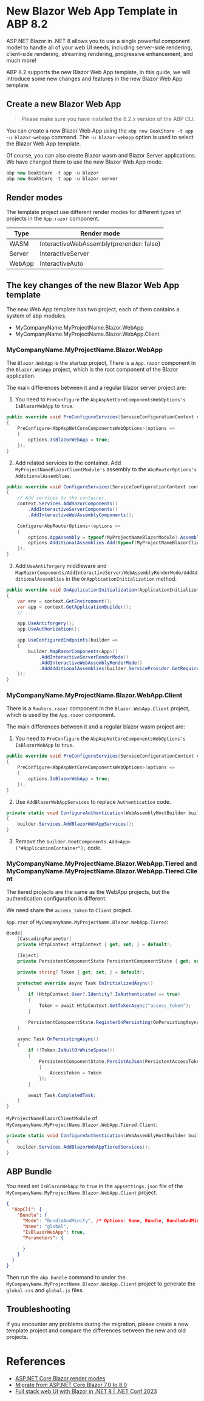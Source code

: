 # New Blazor Web App Template in ABP 8.2

ASP.NET Blazor in .NET 8 allows you to use a single powerful component model to handle all of your web UI needs, including server-side rendering, client-side rendering, streaming rendering, progressive enhancement, and much more!

ABP 8.2 supports the new Blazor Web App template, In this guide, we will introduce some new changes and features in the new Blazor Web App template.

## Create a new Blazor Web App

> Please make sure you have installed the 8.2.x version of the ABP CLI.

You can create a new Blazor Web App using the `abp new BookStore -t app -u blazor-webapp` command. The `-u blazor-webapp` option is used to select the Blazor Web App template.

Of course, you can also create Blazor wasm and Blazor Server applications. We have changed them to use the new Blazor Web App mode.

````csharp
abp new BookStore -t app -u blazor
abp new BookStore -t app -u blazor-server
````

## Render modes

The template project use different render modes for different types of projects in the `App.razor` component.

|      Type      |      Render mode
|----------------|------------------
|      WASM      |   InteractiveWebAssembly(prerender: false)
|      Server    |   InteractiveServer
|      WebApp    |   InteractiveAuto

## The key changes of the new Blazor Web App template

The new Web App template has two project, each of them contains a system of abp modules. 

- MyCompanyName.MyProjectName.Blazor.WebApp
- MyCompanyName.MyProjectName.Blazor.WebApp.Client

### MyCompanyName.MyProjectName.Blazor.WebApp

The `Blazor.WebApp` is the startup project, There is a `App.razor` component in the `Blazor.WebApp` project, which is the root component of the Blazor application.

The main differences between it and a regular blazor server project are:

1. You need to `PreConfigure` the `AbpAspNetCoreComponentsWebOptions's IsBlazorWebApp` to `true`.

````csharp
public override void PreConfigureServices(ServiceConfigurationContext context)
{
    PreConfigure<AbpAspNetCoreComponentsWebOptions>(options =>
    {
        options.IsBlazorWebApp = true;
    });
}
````

2. Add related services to the container. Add `MyProjectNameBlazorClientModule's` assembly to the `AbpRouterOptions's AdditionalAssemblies`.

````csharp
public override void ConfigureServices(ServiceConfigurationContext context)
{
    // Add services to the container.
    context.Services.AddRazorComponents()
        .AddInteractiveServerComponents()
        .AddInteractiveWebAssemblyComponents();

    Configure<AbpRouterOptions>(options =>
    {
        options.AppAssembly = typeof(MyProjectNameBlazorModule).Assembly;
        options.AdditionalAssemblies.Add(typeof(MyProjectNameBlazorClientModule).Assembly);
    });
}
````

3. Add `UseAntiforgery` middleware and `MapRazorComponents/AddInteractiveServer/WebAssemblyRenderMode/AddAdditionalAssemblies` in the `OnApplicationInitialization` method. 

````csharp
public override void OnApplicationInitialization(ApplicationInitializationContext context)
{
    var env = context.GetEnvironment();
    var app = context.GetApplicationBuilder();
    // ...

    app.UseAntiforgery();
    app.UseAuthorization();

    app.UseConfiguredEndpoints(builder =>
    {
        builder.MapRazorComponents<App>()
            .AddInteractiveServerRenderMode()
            .AddInteractiveWebAssemblyRenderMode()
            .AddAdditionalAssemblies(builder.ServiceProvider.GetRequiredService<IOptions<AbpRouterOptions>>().Value.AdditionalAssemblies.ToArray());
    });
}
````

### MyCompanyName.MyProjectName.Blazor.WebApp.Client

There is a `Routers.razor` component in the `Blazor.WebApp.Client` project, which is used by the `App.razor` component.

The main differences between it and a regular blazor wasm project are:

1. You need to `PreConfigure` the `AbpAspNetCoreComponentsWebOptions's IsBlazorWebApp` to `true`.

````csharp
public override void PreConfigureServices(ServiceConfigurationContext context)
{
    PreConfigure<AbpAspNetCoreComponentsWebOptions>(options =>
    {
        options.IsBlazorWebApp = true;
    });
}
````

2. Use `AddBlazorWebAppServices` to replace `Authentication` code. 

````csharp
private static void ConfigureAuthentication(WebAssemblyHostBuilder builder)
{
    builder.Services.AddBlazorWebAppServices();
}
````

3. Remove the `builder.RootComponents.Add<App>("#ApplicationContainer");` code.

### MyCompanyName.MyProjectName.Blazor.WebApp.Tiered and MyCompanyName.MyProjectName.Blazor.WebApp.Tiered.Client

The tiered projects are the same as the WebApp projects, but the authentication configuration is different.

We need share the `access_token` to `Client` project.

`App.rzor` of `MyCompanyName.MyProjectName.Blazor.WebApp.Tiered`:

````csharp
@code{
    [CascadingParameter]
    private HttpContext HttpContext { get; set; } = default!;

    [Inject]
    private PersistentComponentState PersistentComponentState { get; set; }

    private string? Token { get; set; } = default!;

    protected override async Task OnInitializedAsync()
    {
        if (HttpContext.User?.Identity?.IsAuthenticated == true)
        {
            Token = await HttpContext.GetTokenAsync("access_token");
        }

        PersistentComponentState.RegisterOnPersisting(OnPersistingAsync, RenderMode.InteractiveWebAssembly);
    }

    async Task OnPersistingAsync()
    {
        if (!Token.IsNullOrWhiteSpace())
        {
            PersistentComponentState.PersistAsJson(PersistentAccessToken.Key, new PersistentAccessToken
            {
                AccessToken = Token
            });
        }

        await Task.CompletedTask;
    }
}
````

`MyProjectNameBlazorClientModule` of `MyCompanyName.MyProjectName.Blazor.WebApp.Tiered.Client`:

````csharp
private static void ConfigureAuthentication(WebAssemblyHostBuilder builder)
{
    builder.Services.AddBlazorWebAppTieredServices();
}
````

## ABP Bundle

You need set `IsBlazorWebApp` to `true` in the `appsettings.json` file of the `MyCompanyName.MyProjectName.Blazor.WebApp.Client` project.

````json
{
  "AbpCli": {
    "Bundle": {
      "Mode": "BundleAndMinify", /* Options: None, Bundle, BundleAndMinify */
      "Name": "global",
      "IsBlazorWebApp": true,
      "Parameters": {

      }
    }
  }
}
````

Then run the `abp bundle` command to under the `MyCompanyName.MyProjectName.Blazor.WebApp.Client` project to generate the `global.css` and `global.js` files.

## Troubleshooting

If you encounter any problems during the migration, please create a new template project and compare the differences between the new and old projects.

# References

- [ASP.NET Core Blazor render modes](https://learn.microsoft.com/en-us/aspnet/core/blazor/components/render-modes?view=aspnetcore-8.0)
- [Migrate from ASP.NET Core Blazor 7.0 to 8.0](https://learn.microsoft.com/en-us/aspnet/core/migration/70-80?view=aspnetcore-8.0&tabs=visual-studio#blazor)
- [Full stack web UI with Blazor in .NET 8 | .NET Conf 2023](https://www.youtube.com/watch?v=YwZdtLEtROA)
